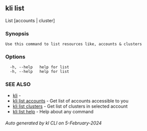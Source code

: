 ## kli list

List [accounts | cluster]

### Synopsis

```
Use this command to list resources like, accounts & clusters
```

### Options

```
  -h, --help   help for list
  -h, --help   help for list
```

### SEE ALSO

* [kli](kli.md)  - 
* [kli list accounts](kli_list_accounts.md)  - Get list of accounts accessible to you
* [kli list clusters](kli_list_clusters.md)  - Get list of clusters in selected account
* [kli list help](kli_list_help.md)  - Help about any command

###### Auto generated by kl CLI on 5-February-2024
